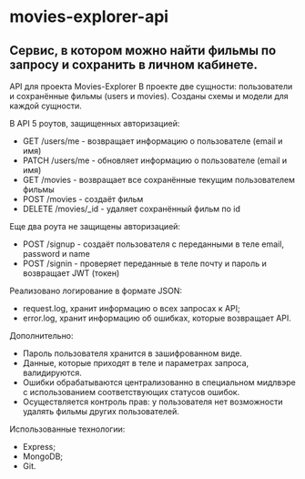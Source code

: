 # movies-explorer-api
## Сервис, в котором можно найти фильмы по запросу и сохранить в личном кабинете.

API для проекта Movies-Explorer
В проекте две сущности: пользователи и сохранённые фильмы (users и movies). Созданы схемы и модели для каждой сущности. 

В API 5 роутов, защищенных авторизацией:
- GET /users/me - возвращает информацию о пользователе (email и имя)
- PATCH /users/me - обновляет информацию о пользователе (email и имя)
- GET /movies - возвращает все сохранённые текущим  пользователем фильмы
- POST /movies - создаёт фильм
- DELETE /movies/_id - удаляет сохранённый фильм по id

Еще два роута не защищены авторизацией:
- POST /signup - создаёт пользователя с переданными в теле email, password и name
- POST /signin - проверяет переданные в теле почту и пароль и возвращает JWT (токен)

Реализовано логирование в формате JSON:
- request.log, хранит информацию о всех запросах к API;
- error.log, хранит информацию об ошибках, которые возвращает API.

Дополнительно:
- Пароль пользователя хранится в зашифрованном виде.
- Данные, которые приходят в теле и параметрах запроса, валидируются.
- Ошибки обрабатываются централизованно в специальном мидлвэре с использованием соответствующих статусов ошибок.
- Осуществляется контроль прав: у пользователя нет возможности удалять фильмы других пользователей.

Использованные технологии:
- Express;
- MongoDB;
- Git.
